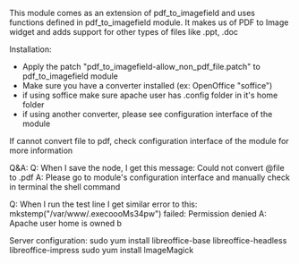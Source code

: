 This module comes as an extension of pdf_to_imagefield and uses functions defined in pdf_to_imagefield module.
It makes us of PDF to Image widget and adds support for other types of files like .ppt, .doc

Installation:
- Apply the patch "pdf_to_imagefield-allow_non_pdf_file.patch" to pdf_to_imagefield module
- Make sure you have a converter installed (ex: OpenOffice "soffice")
- if using soffice make sure apache user has .config folder in it's home folder
- if using another converter, please see configuration interface of the module

If cannot convert file to pdf, check configuration interface of the module for more information


Q&A:
Q: When I save the node, I get this message: Could not convert @file to .pdf
A: Please go to module's configuration interface and manually check in terminal the shell command

Q: When I run the test line I get similar error to this: mkstemp("/var/www/.execoooMs34pw") failed: Permission denied
A: Apache user home is owned b


Server configuration:
sudo yum install libreoffice-base libreoffice-headless libreoffice-impress
sudo yum install ImageMagick